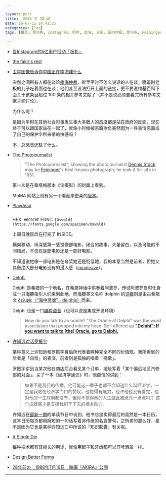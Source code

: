 ```yaml
---

layout: post
title:  2016 年 28 周
date: 16-07-11 14:41:25
categories: [log]
tags: [摄影, 桑塔格, Instagram, 照片, 南海, 卫星, 纽约时报, 桑塔格, Feininger, Photojournalist, game, inside, film, 南海仲裁, 墙, 许知远, 罗振宇]

---
```


- [当Instagram的5亿用户扣动「扳机」](https://dailyio.me/2016-07-09)

- [the fakir's rest](https://www.youtube.com/watch?v=Qv3M7FxJqtM)

- [卫星图像告诉你中国正在南海建什么](http://www.nytimes.com/interactive/2015/07/30/world/asia/what-china-has-been-building-in-the-south-china-sea-cn.html)

	突然之间所有人都在谈论[南海仲裁](https://zh.wikipedia.org/wiki/菲律賓控告中國案)，群里平时不怎么说话的人在谈，晚饭时老板的儿子吃着面也在谈；他们甚至没法打开上面的链接，更不要说维基百科下面关于该条目超过 100 条的相关参考文献了（并不是说必须要看完所有参考文献才能讨论）。

	为什么呢？

	是因为平时在其他社会时事发生事大多数人的态度都是站在政府的反面，现在终于可以跟国家站在一起了，就像小时候被恶霸欺负突然因为一件事情恶霸成了自己的保护伞所来带的快感吗？

	不，总感觉还缺了什么。

- [The Photojournalist](https://en.wikipedia.org/wiki/File:Feininger,_The_Photojournalist.jpg)

	> "The Photojournalist", showing the photojournalist [Dennis Stock](https://en.wikipedia.org/wiki/Dennis_Stock), may be [Feininger](https://en.wikipedia.org/wiki/Andreas_Feininger)'s best-known photograph; he took it for Life in 1951.

	第一次是在桑塔格那本《论摄影》的封面上看到。

	MoMA 网站上则有另一个看起来更柔的[版本](http://www.moma.org/collection/works/82485)。

- [Playdead](http://http://www.playdead.com/inside/)

	<img src="http://www.playdead.com/css/img/inside/inside_logo.png" alt="">

	HEX: `#6C0C0E` FONT: `[Oswald](https://fonts.google.com/specimen/Oswald)`

	上周日晚饭后在打完了 INSIDE。

	横向移动，纵深感第一感觉像部电影，闭合的故事，大量留白，以及可能的不同结局，不仅仅是部电影还是一部好电影。

	不知道说她像一部电影是在夸奖她还是贬低她，我的本意当然是前者，但她又具备绝大部分电影没有的浸入感（[immersive](https://en.wikipedia.org/wiki/Immersion_(virtual_reality))）。

- [Delphi](https://en.wikipedia.org/wiki/Delphi)

	Delphi 是希腊的一个地名，在希腊神话中供奉着阿波罗，传说阿波罗当时化身成一只海豚指引人们来到此地，而海豚英文名称 dolphin 的[词根](https://www.google.com/search?q=define+dolphin)则是由古希腊文 [δελφίς（“海中灵魂”，delphís）](https://zh.wikipedia.org/wiki/海豚)而来。

	Delphi 也是一门[编程语音](https://en.wikipedia.org/wiki/Delphi_(programming_language))（也可以说是集成开发环境）

	> How do you talk to an oracle? "The Oracle at Delphi" was the word association that popped into my head. So I offered up [**"Delphi": If you want to talk to [the] Oracle, go to Delphi.**](http://edn.embarcadero.com/article/20396)

- [许知远对话罗振宇](http://v.qq.com/cover/0/0qbilvjksvt6zhw.html)

	某种意义上许知远和罗振宇身后所代表着两种完全不同的价值观。我所看到的后者是「自恰」的表演，前者则是孤独的唱着「挽歌」。

	罗振宇讲到当某次他在商店后台看见某个订单，地址写着「某个偏远地区汽修部的对面」，买了一本《经济学通识》时，他自信的讲到：

	> 如果不是我们的传播，他可能这一辈子也都不会知道什么叫经济学，一定是我站在经济学门口的赞叹，他觉得有魅力，也许他也没有看完，也对他的一生球用都没有，但你不觉得他的人生就此被点亮一点点吗？ 这个成就感才是支撑我们干下去的根本动力。

	许知远在[最新一期](http://www.ximalaya.com/21345064/sound/18286633)的单读节目中谈到，他书店里卖得最后的竟然是一本日历，这本日历每页都用简短的一句话写着非传统的名言警句，之所卖的那么好，是不是因为它也是某种许知远口中所说的「知识胶囊」有关呢。

- [A Single Div](http://a.singlediv.com/)

	每种技术都有其擅长的用途，就像用起子和牙齿都可以开啤酒盖一样。

- [Design Better Forms](https://uxdesign.cc/design-better-forms-96fadca0f49c)

- [28年前の　1988年7月16日　映画『AKIRA』公開](https://twitter.com/HistoryImg/status/753935527892574208)

---
